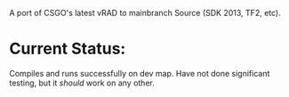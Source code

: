 A port of CSGO's latest vRAD to mainbranch Source (SDK 2013, TF2, etc).

# Current Status:
Compiles and runs successfully on dev map. Have not done significant testing, but it *should* work on any other.